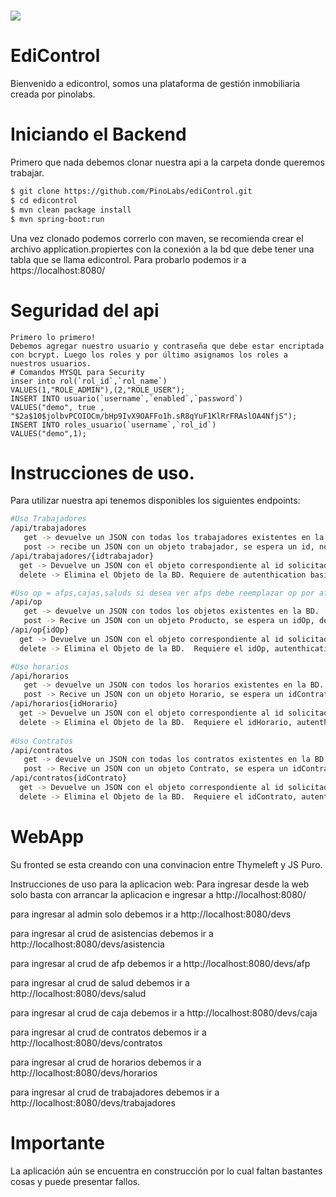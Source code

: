 # <img src="https://i.ibb.co/gmGz0Qd/success.png">
# EdiControl
Bienvenido a edicontrol, somos una plataforma de gestión inmobiliaria creada por pinolabs. 

# Iniciando el Backend
Primero que nada debemos clonar nuestra api a la carpeta donde queremos trabajar.
``` bash
$ git clone https://github.com/PinoLabs/ediControl.git
$ cd edicontrol
$ mvn clean package install
$ mvn spring-boot:run
```
Una vez clonado podemos correrlo con maven, se recomienda crear el archivo application.propiertes con la conexión a la bd que debe tener una tabla que se llama edicontrol.
Para probarlo podemos ir a
https://localhost:8080/

# Seguridad del api
``` mysql
Primero lo primero!
Debemos agregar nuestro usuario y contraseña que debe estar encriptada con bcrypt. Luego los roles y por último asignamos los roles a nuestros usuarios.
# Comandos MYSQL para Security
inser into rol(`rol_id`,`rol_name`)
VALUES(1,"ROLE_ADMIN"),(2,"ROLE_USER");
INSERT INTO usuario(`username`,`enabled`,`password`)
VALUES("demo", true , "$2a$10$jolbvPCOIOCm/bHp9IvX9OAFFo1h.sR8qYuF1KlRrFRAslOA4NfjS");
INSERT INTO roles_usuario(`username`,`rol_id`)
VALUES("demo",1);
```

# Instrucciones de uso.
Para utilizar nuestra api tenemos disponibles los siguientes endpoints:

``` bash
#Uso Trabajadores
/api/trabajadores
   get -> devuelve un JSON con todas los trabajadores existentes en la BD.
   post -> recibe un JSON con un objeto trabajador, se espera un id, nombre, apellido, rut,correo,direccion,idAfp,idCaja,idSalud,numeroCargas,nombre,telefono. . Requiere de autenthication basic en su header y no-cors para la version en linea
/api/trabajadores/{idtrabajador}
  get -> Devuelve un JSON con el objeto correspondiente al id solicitado. Requiere el idTrabajador, autenthication basic en su header y no-cors para la version en linea.
  delete -> Elimina el Objeto de la BD. Requiere de autenthication basic en su header y no-cors para la version en linea.

#Uso op = afps,cajas,saluds si desea ver afps debe reemplazar op por afps.
/api/op
   get -> devuelve un JSON con todos los objetos existentes en la BD.
   post -> Recive un JSON con un objeto Producto, se espera un idOp, descuento y nombre. Requiere de autenthication basic en su header y no-cors para la version en linea
/api/op{idOp}
  get -> Devuelve un JSON con el objeto correspondiente al id solicitado. Requiere el idOp, autenthication basic en su header y no-cors para la version en linea.
  delete -> Elimina el Objeto de la BD.  Requiere el idOp, autenthication basic en su header y no-cors para la version en linea.

#Uso horarios
/api/horarios
   get -> devuelve un JSON con todos los horarios existentes en la BD.
   post -> Recive un JSON con un objeto Horario, se espera un idContrato, horaSemanal, horario y sueldo. Requiere de autenthication basic en su header y no-cors para la version en linea
/api/horarios{idHorario}
  get -> Devuelve un JSON con el objeto correspondiente al id solicitado. Requiere el idHorario, autenthication basic en su header y no-cors para la version en linea.
  delete -> Elimina el Objeto de la BD.  Requiere el idHorario, autenthication basic en su header y no-cors para la version en linea.
  
#Uso Contratos
/api/contratos
   get -> devuelve un JSON con todas los contratos existentes en la BD.
   post -> Recive un JSON con un objeto Contrato, se espera un idContrato, inicioContrato, terminoContrato, idHorario y idTrabajador. Requiere de autenthication basic en su header y no-cors para la version en linea
/api/contratos{idContrato}
  get -> Devuelve un JSON con el objeto correspondiente al id solicitado. Requiere el idContrato, autenthication basic en su header y no-cors para la version en linea.
  delete -> Elimina el Objeto de la BD.  Requiere el idContrato, autenthication basic en su header y no-cors para la version en linea.

```

# WebApp
Su fronted se esta creando con una convinacion entre Thymeleft y JS Puro. 


Instrucciones de uso para la aplicacion web:
Para ingresar desde la web solo basta con arrancar la aplicacion e ingresar a http://localhost:8080/

para ingresar al admin solo debemos ir a http://localhost:8080/devs

para ingresar al crud de asistencias debemos ir a http://localhost:8080/devs/asistencia

para ingresar al crud de afp debemos ir a http://localhost:8080/devs/afp

para ingresar al crud de salud debemos ir a http://localhost:8080/devs/salud

para ingresar al crud de caja debemos ir a http://localhost:8080/devs/caja

para ingresar al crud de contratos debemos ir a http://localhost:8080/devs/contratos

para ingresar al crud de horarios debemos ir a http://localhost:8080/devs/horarios

para ingresar al crud de trabajadores debemos ir a http://localhost:8080/devs/trabajadores


# Importante
La aplicación aún se encuentra en construcción por lo cual faltan bastantes cosas y puede presentar fallos.
